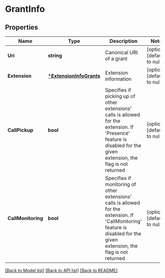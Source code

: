 # GrantInfo

## Properties
Name | Type | Description | Notes
------------ | ------------- | ------------- | -------------
**Uri** | **string** | Canonical URI of a grant | [optional] [default to null]
**Extension** | [***ExtensionInfoGrants**](ExtensionInfoGrants.md) | Extension information | [optional] [default to null]
**CallPickup** | **bool** | Specifies if picking up of other extensions&#39; calls is allowed for the extension. If &#39;Presence&#39; feature is disabled for the given extension, the flag is not returned | [optional] [default to null]
**CallMonitoring** | **bool** | Specifies if monitoring of other extensions&#39; calls is allowed for the extension. If &#39;CallMonitoring&#39; feature is disabled for the given extension, the flag is not returned | [optional] [default to null]

[[Back to Model list]](../README.md#documentation-for-models) [[Back to API list]](../README.md#documentation-for-api-endpoints) [[Back to README]](../README.md)


